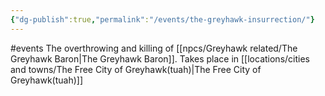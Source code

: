 ```yaml
---
{"dg-publish":true,"permalink":"/events/the-greyhawk-insurrection/"}
---
```


#events 
The overthrowing and killing of [[npcs/Greyhawk related/The Greyhawk Baron\|The Greyhawk Baron]].
Takes place in [[locations/cities and towns/The Free City of Greyhawk(tuah)\|The Free City of Greyhawk(tuah)]]
